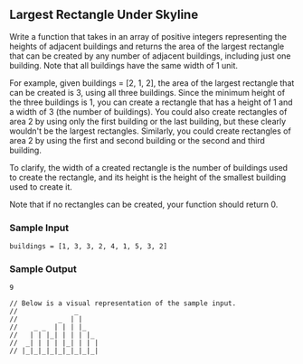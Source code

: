 
## Largest Rectangle Under Skyline

Write a function that takes in an array of positive integers representing the
heights of adjacent buildings and returns the area of the largest rectangle
that can be created by any number of adjacent buildings, including just one
building. Note that all buildings have the same width of 1 unit.

For example, given buildings = [2, 1, 2], the area of the largest
rectangle that can be created is 3, using all three buildings.
Since the minimum height of the three buildings is 1, you can
create a rectangle that has a height of 1 and a width of
3 (the number of buildings). You could also create rectangles of
area 2 by using only the first building or the last building, but
these clearly wouldn't be the largest rectangles. Similarly, you could create
rectangles of area 2 by using the first and second building or
the second and third building.

To clarify, the width of a created rectangle is the number of buildings used
to create the rectangle, and its height is the height of the smallest building
used to create it.

Note that if no rectangles can be created, your function should return
0.

### Sample Input
```
buildings = [1, 3, 3, 2, 4, 1, 5, 3, 2]
```

### Sample Output
```
9

// Below is a visual representation of the sample input.
//              _
//          _  | |
//    _ _  | | | |_
//   | | |_| | | | |_
//  _| | | | |_| | | |
// |_|_|_|_|_|_|_|_|_|
```
